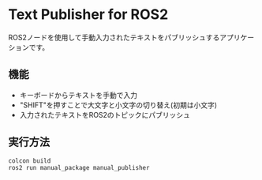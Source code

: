 # Text Publisher for ROS2

ROS2ノードを使用して手動入力されたテキストをパブリッシュするアプリケーションです。

## 機能

- キーボードからテキストを手動で入力
- "SHIFT"を押すことで大文字と小文字の切り替え(初期は小文字)
- 入力されたテキストをROS2のトピックにパブリッシュ

## 実行方法
```bash
colcon build
ros2 run manual_package manual_publisher
